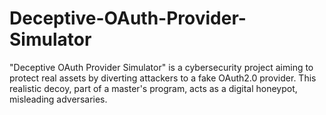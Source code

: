 # Deceptive-OAuth-Provider-Simulator
"Deceptive OAuth Provider Simulator" is a cybersecurity project aiming to protect real assets by diverting attackers to a fake OAuth2.0 provider. This realistic decoy, part of a master's program, acts as a digital honeypot, misleading adversaries.
